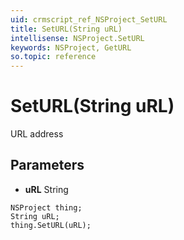 ```yaml
---
uid: crmscript_ref_NSProject_SetURL
title: SetURL(String uRL)
intellisense: NSProject.SetURL
keywords: NSProject, GetURL
so.topic: reference
---
```


# SetURL(String uRL)

URL address

## Parameters

* **uRL** String

```crmscript
NSProject thing;
String uRL;
thing.SetURL(uRL);
```

